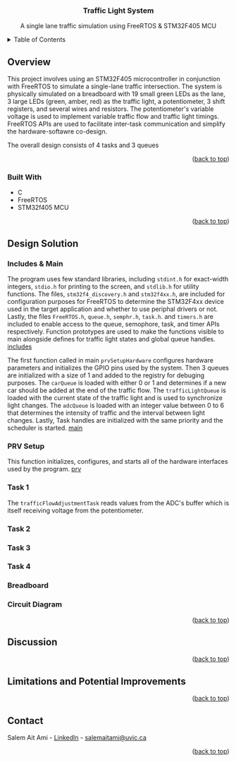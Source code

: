 <a name="readme-top"></a>

<!-- Title -->
<div align="center">
<h3 align="center">Traffic Light System</h3>

  <p align="center">
    A single lane traffic simulation using FreeRTOS & STM32F405 MCU
  </p>
</div>


<!-- TABLE OF CONTENTS -->
<details>
  <summary>Table of Contents</summary>
  <ol>
    <li>
      <a href="#overview">Overview</a>
      <ul>
        <li><a href="#built-with">Built With</a></li>
      </ul>
    </li>
    <li>
      <a href="#design-solution">Design Solution</a>
      <ul>
        <li><a href="#prv-setup">PRV Setup</a></li>
        <li><a href="#task-1">Task 1</a></li>
        <li><a href="#task-2">Task 2</a></li>
        <li><a href="#task-3">Task 3</a></li>
        <li><a href="#task-4">Task 4</a></li>
      </ul>
    </li>
    <li><a href="#discussion">Discussion</a></li>
    <li><a href="#limitations-and-potential-improvements">Limitations and Potential Improvements</a></li>
    <li><a href="#contact">Contact</a></li>
  </ol>
</details>



<!-- ABOUT THE PROJECT -->
## Overview

This project involves using an STM32F405 microcontroller in conjunction with FreeRTOS to simulate a single-lane traffic intersection. 
The system is physically simulated on a breadboard with 19 small green LEDs as the lane, 3 large LEDs (green, amber, red) as the traffic light, a potentiometer, 3 shift registers, and several wires and resistors.
The potentiometer's variable voltage is used to implement variable traffic flow and traffic light timings. FreeRTOS APIs are used to facilitate inter-task communication and simplify the hardware-softawre co-design.

The overall design consists of 4 tasks and 3 queues

<p align="right">(<a href="#readme-top">back to top</a>)</p>


### Built With

* C
* FreeRTOS
* STM32f405 MCU

<p align="right">(<a href="#readme-top">back to top</a>)</p>


<!-- DESIGN SOLUTION -->
## Design Solution

### Includes & Main

The program uses few standard libraries, including `stdint.h` for exact-width integers, `stdio.h` for printing to the screen, and `stdlib.h` for utility functions. 
The files, `stm32f4_discovery.h` and `stm32f4xx.h`, are included for configuration purposes for FreeRTOS to determine the STM32F4xx device used in the target application and whether to use periphal drivers or not.
Lastly, the files `FreeRTOS.h`, `queue.h`, `semphr.h`, `task.h`. and `timers.h` are included to enable access to the queue, semophore, task, and timer APIs respectively. 
Function prototypes are used to make the functions visible to main alongside defines for traffic light states and global queue handles. 
[includes]

The first function called in main `prvSetupHardware` configures hardware parameters and initializes the GPIO pins used by the system. Then 3 queues are initialized with a size of 1 and added to the registry for debuging purposes. The `carQueue` is loaded with either 0 or 1 and determines if a new car should be added at the end of the traffic flow. The `trafficLightQueue` is loaded with the current state of the traffic light and is used to synchronize light changes. The `adcQueue` is loaded with an integer value between 0 to 6 that determines the intensity of traffic and the interval between light changes. Lastly, Task handles are initialized with the same priority and the scheduler is started.
[main]

### PRV Setup

This function initializes, configures, and starts all of the hardware interfaces used by the program.
[prv]

### Task 1

The `trafficFlowAdjustmentTask` reads values from the ADC's buffer which is itself receiving voltage from the potentiometer. 

### Task 2

### Task 3

### Task 4

### Breadboard

### Circuit Diagram


<p align="right">(<a href="#readme-top">back to top</a>)</p>


<!-- DISCUSSION -->
## Discussion


<p align="right">(<a href="#readme-top">back to top</a>)</p>

<!-- LIMITATIONS & POTENTIAL IMPROVEMENTS -->
## Limitations and Potential Improvements


<p align="right">(<a href="#readme-top">back to top</a>)</p>


<!-- CONTACT -->
## Contact

Salem Ait Ami - [LinkedIn](https://www.linkedin.com/in/salemaitami/) - [salemaitami@uvic.ca](salemaitami@uvic.ca)

<p align="right">(<a href="#readme-top">back to top</a>)</p>



<!-- MARKDOWN LINKS & IMAGES -->
[breadboard]: images/breadboard.png
[prv]: images/prv.png
[includes]: images/includes.png
[main]: images/maintls.png
[task1]: images/task1.png
[task2]: images/task2.png
[task3]: images/task3.png
[task4]: images/task4.png
